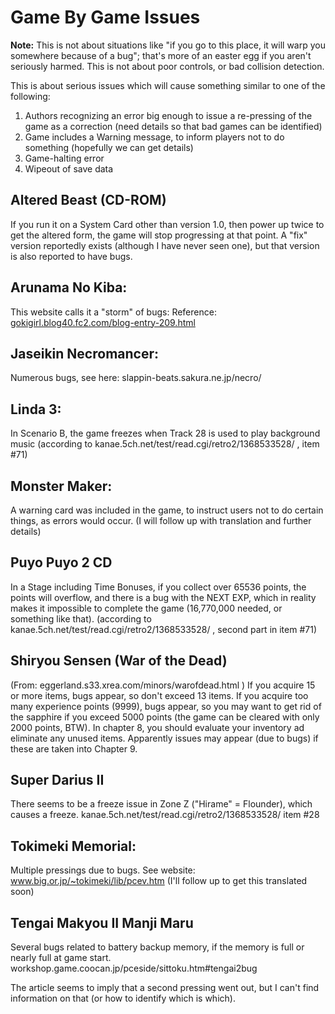 # Game By Game Issues

**Note:**
This is not about situations like "if you go to this place, it will warp you somewhere because of a bug"; that's more of an easter egg if you aren't seriously harmed.
This is not about poor controls, or bad collision detection.

This is about serious issues which will cause something similar to one of the following:
 1. Authors recognizing an error big enough to issue a re-pressing of the game as a correction (need details so that bad games can be identified)
 2. Game includes a Warning message, to inform players not to do something (hopefully we can get details)
 3. Game-halting error
 4. Wipeout of save data

## Altered Beast (CD-ROM)

If you run it on a System Card other than version 1.0, then power up twice to get the altered
form, the game will stop progressing at that point.  A "fix" version reportedly exists
(although I have never seen one), but that version is also reported to have bugs.


## Arunama No Kiba:

This website calls it a "storm" of bugs:
Reference: [gokigirl.blog40.fc2.com/blog-entry-209.html](gokigirl.blog40.fc2.com/blog-entry-209.html)


## Jaseikin Necromancer:

Numerous bugs, see here: slappin-beats.sakura.ne.jp/necro/


## Linda 3:

In Scenario B, the game freezes when Track 28 is used to play background music
(according to kanae.5ch.net/test/read.cgi/retro2/1368533528/ , item #71)


## Monster Maker:

A warning card was included in the game, to instruct users not to do certain things, as errors would occur.
(I will follow up with translation and further details)


## Puyo Puyo 2 CD

In a Stage including Time Bonuses, if you collect over 65536 points, the points will overflow, and there is a bug with the NEXT EXP, which in reality makes it impossible to complete the game (16,770,000 needed, or something like that).
(according to kanae.5ch.net/test/read.cgi/retro2/1368533528/ , second part in item #71)


## Shiryou Sensen (War of the Dead)

(From: eggerland.s33.xrea.com/minors/warofdead.html )
If you acquire 15 or more items, bugs appear, so don't exceed 13 items.
If you acquire too many experience points (9999), bugs appear, so you may want to get rid of the sapphire if you exceed 5000 points (the game can be cleared with only 2000 points, BTW).
In chapter 8, you should evaluate your inventory ad eliminate any unused items.  Apparently issues may appear (due to bugs) if these are taken into Chapter 9.


## Super Darius II

There seems to be a freeze issue in Zone Z ("Hirame" = Flounder), which causes a freeze.
kanae.5ch.net/test/read.cgi/retro2/1368533528/   item #28


## Tokimeki Memorial:

Multiple pressings due to bugs.
See website: www.big.or.jp/~tokimeki/lib/pcev.htm
(I'll follow up to get this translated soon)


## Tengai Makyou II Manji Maru

Several bugs related to battery backup memory, if the memory is full or nearly full at game start.
workshop.game.coocan.jp/pceside/sittoku.htm#tengai2bug

The article seems to imply that a second pressing went out, but I can't find information on that (or how to identify which is which).


